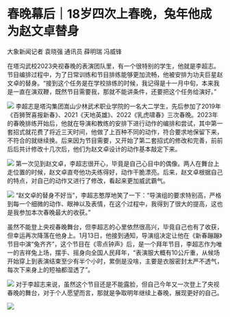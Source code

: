 # 春晚幕后｜18岁四次上春晚，兔年他成为赵文卓替身

大象新闻记者 袁晓强 通讯员 薛明瑞 冯威锋

在塔沟武校2023央视春晚的表演团队里，有一个很特别的学生，他就是李超志。节目编排过程中，为了日常训练和节目排练能够更加流畅，他被安排为功夫巨星赵文卓的替身。“接到这个任务是在学校排练的时候，我记得是十一月中旬，本来我是一直在演双鞭，既然节目需要我，那就不能讲条件，还要把这个任务给演好。”

![](https://inews.gtimg.com/newsapp_bt/0/15622601167/1000)
李超志是塔沟集团嵩山少林武术职业学院的一名大二学生，先后参加了2019年《百狮贺喜报新春》、2021《天地英雄》、2022《乳虎啸春》三次春晚。2023年的春晚排练开始后，他就在导演和教练的安排下进行动作的编排和尝试，其中第一套招式就花费了将近三天时间，他做了上百种不同的动作，符合要求地保留下来，不符合的就继续换。后来因为节目需要，又开始了第二套招式的修改和完善，前前后后共计修改十几次后，他们为赵文卓设计的动作基本敲定下来。

![](https://inews.gtimg.com/newsapp_bt/0/15622601188/1000)
第一次见到赵文卓，李超志很开心，毕竟是自己心目中的偶像。两人在舞台上走位置的时候，赵文卓直夸他功夫练得好，动作干脆漂亮。后来，赵文卓根据自己的特点，对自己的动作又进行了修改，看起来更加威武霸气。

![](https://inews.gtimg.com/newsapp_bt/0/15622601172/1000)
“赵文卓的替身不好当”，李超志憨厚地笑了一下：“导演组的要求特别高，严格到每一个细微的动作、眼神以及表情，在这个过程中，我得到了很大的提高，这也是我参加本次春晚最大的收获。”

虽然不能登上央视春晚舞台，但李超志的心里依然很高兴，毕竟自己也有了收获，但幸运再次降落在他身上。1月13日，他接到通知，导演组决定让他在《新春蹦蹦》节目中演“兔齐齐”，这个节目在《零点钟声》后，是一个拜年节目，李超志作为唯一的吉祥兔上场，摆手、摇身向全国人民拜年，“表演服大概有10公斤重，从候场开始穿上到表演结束至少有半个小时，累倒是没啥，主要是衣服密封太严不透气，每次下来身上的短袖都湿透了”。

![](https://inews.gtimg.com/newsapp_bt/0/15622601177/1000)
对于李超志来说，虽然这个节目还是不能露脸，但自己今年又一次登上了央视春晚的舞台，对于个人愿望而言，那就是争取明年继续上春晚，展现更好的自己。

![](https://inews.gtimg.com/newsapp_bt/0/15622601182/1000)


